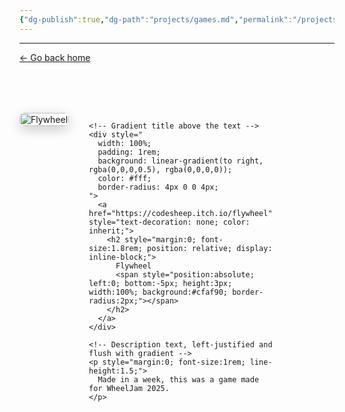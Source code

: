 ```yaml
---
{"dg-publish":true,"dg-path":"projects/games.md","permalink":"/projects/games/","dgHomeLink":true,"dgShowBacklinks":true,"dgShowInlineTitle":true,"dgShowFileTree":true,"dgEnableSearch":true,"dgShowToc":true,"dgLinkPreview":true,"dgShowTags":true,"noteIcon":""}
---
```


---
<a href="/" target="_self">← Go back home</a>


<div style="display: flex; align-items: flex-start; gap: 2rem; margin-top: 5rem;">

  <!-- Flywheel card -->
  <div style="
    position: relative; 
    display: inline-block; 
    max-width: 380px; 
    border-radius: 8px; 
    overflow: hidden; 
    box-shadow: 0 6px 20px rgba(0,0,0,0.2); 
    transition: transform 0.3s ease;
  " onmouseover="this.style.transform='scale(1.03)'" onmouseout="this.style.transform='scale(1)'">
    <a href="https://codesheep.itch.io/flywheel">
      <img 
        src="https://img.itch.zone/aW1hZ2UvMzQwOTM2MS8yMDM0ODYxOC5wbmc=/347x500/RKkta6.png" 
        alt="Flywheel" 
        style="width: 100%; display: block;"
      />
    </a>
  </div>

  <!-- Right-hand content -->
  <div style="display: flex; flex-direction: column; gap: 0.5rem; max-width: 300px;">

    <!-- Gradient title above the text -->
    <div style="
      width: 100%;
      padding: 1rem;
      background: linear-gradient(to right, rgba(0,0,0,0.5), rgba(0,0,0,0));
      color: #fff;
      border-radius: 4px 0 0 4px;
    ">
      <a href="https://codesheep.itch.io/flywheel" style="text-decoration: none; color: inherit;">
        <h2 style="margin:0; font-size:1.8rem; position: relative; display: inline-block;">
          Flywheel
          <span style="position:absolute; left:0; bottom:-5px; height:3px; width:100%; background:#cfaf90; border-radius:2px;"></span>
        </h2>
      </a>
    </div>

    <!-- Description text, left-justified and flush with gradient -->
    <p style="margin:0; font-size:1rem; line-height:1.5;">
      Made in a week, this was a game made for WheelJam 2025.
    </p>

  </div>

</div>











